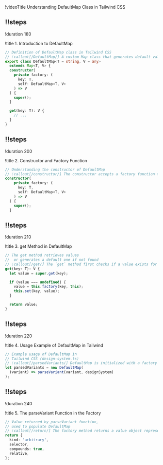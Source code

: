 !videoTitle Understanding DefaultMap Class in Tailwind CSS

## !!steps
!duration 180

!title 1. Introduction to DefaultMap

```ts ! defaultmap.ts
// Definition of DefaultMap class in Tailwind CSS
// !callout[/DefaultMap/] A custom Map class that generates default values for missing keys, avoiding recomputation.
export class DefaultMap<T = string, V = any> 
  extends Map<T, V> {
  constructor(
    private factory: (
      key: T, 
      self: DefaultMap<T, V>
    ) => V
  ) {
    super();
  }

  get(key: T): V {
    // ...
  }
}
```

## !!steps
!duration 200

!title 2. Constructor and Factory Function

```ts ! defaultmap.ts
// Understanding the constructor of DefaultMap
// !callout[/constructor/] The constructor accepts a factory function that generates default values when a key is missing. It also calls `super()` to inherit Map behavior.
constructor(
    private factory: (
      key: T, 
      self: DefaultMap<T, V>
    ) => V
  ) {
    super();
  }
```

## !!steps
!duration 210

!title 3. get Method in DefaultMap

```ts ! defaultmap.ts
// The get method retrieves values
//  or generates a default one if not found
// !callout[/get/] The `get` method first checks if a value exists for the key. If it doesn't, it calls the factory to generate the value and stores it in the map.
get(key: T): V {
  let value = super.get(key);

  if (value === undefined) {
    value = this.factory(key, this);
    this.set(key, value);
  }

  return value;
}
```

## !!steps
!duration 220

!title 4. Usage Example of DefaultMap in Tailwind

```ts ! design-system.ts
// Example usage of DefaultMap in 
// Tailwind CSS (design-system.ts)
// !callout[/parsedVariants/] DefaultMap is initialized with a factory function that generates values using the `parseVariant` function.
let parsedVariants = new DefaultMap(
  (variant) => parseVariant(variant, designSystem)
);
```

## !!steps
!duration 240

!title 5. The parseVariant Function in the Factory

```ts ! design-system.ts
// Value returned by parseVariant function, 
// used to populate DefaultMap
// !callout[/return/] The factory method returns a value object representing a parsed variant with properties like selector and compounds.
return {
  kind: 'arbitrary',
  selector,
  compounds: true,
  relative,
};
```